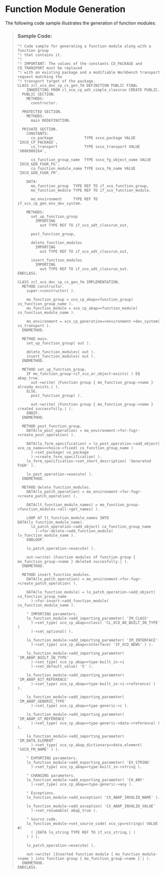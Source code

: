 <!-- loio6715116a95a046a38c471e4979389c63 -->

# Function Module Generation

The following code sample illustrates the generation of function modules:

> ### Sample Code:  
> ```abap
> "! Code sample for generating a function module along with a function group
> "! that contains it.
> "!
> "! IMPORTANT: The values of the constants CO_PACKAGE and CO_TRANSPORT must be replaced
> "! with an existing package and a modifiable Workbench transport request matching the
> "! transport target of the package.
> CLASS zcl_xco_doc_cp_cs_gen_fm DEFINITION PUBLIC FINAL
>     INHERITING FROM cl_xco_cp_adt_simple_classrun CREATE PUBLIC.
>   PUBLIC SECTION.
>     METHODS:
>       constructor.
> 
>   PROTECTED SECTION.
>     METHODS:
>       main REDEFINITION.
> 
>   PRIVATE SECTION.
>     CONSTANTS:
>       co_package              TYPE sxco_package VALUE 'ZXCO_CP_PACKAGE',
>       co_transport            TYPE sxco_transport VALUE 'X08K900164',
> 
>       co_function_group_name  TYPE sxco_fg_object_name VALUE 'ZXCO_GEN_FUGR_FG',
>       co_function_module_name TYPE sxco_fm_name VALUE 'ZXCO_GEN_FUGR_FM'.
> 
>     DATA:
>       mo_function_group  TYPE REF TO if_xco_function_group,
>       mo_function_module TYPE REF TO if_xco_function_module,
> 
>       mo_environment     TYPE REF TO if_xco_cp_gen_env_dev_system.
> 
>     METHODS:
>       set_up_function_group
>         IMPORTING
>           out TYPE REF TO if_xco_adt_classrun_out,
> 
>       post_function_group,
> 
>       delete_function_modules
>         IMPORTING
>           out TYPE REF TO if_xco_adt_classrun_out,
> 
>       insert_function_modules
>         IMPORTING
>           out TYPE REF TO if_xco_adt_classrun_out.
> ENDCLASS.
> 
> CLASS zcl_xco_doc_cp_cs_gen_fm IMPLEMENTATION.
>   METHOD constructor.
>     super->constructor( ).
> 
>     mo_function_group = xco_cp_abap=>function_group( co_function_group_name ).
>     mo_function_module = xco_cp_abap=>function_module( co_function_module_name ).
> 
>     mo_environment = xco_cp_generation=>environment->dev_system( co_transport ).
>   ENDMETHOD.
> 
>   METHOD main.
>     set_up_function_group( out ).
> 
>     delete_function_modules( out ).
>     insert_function_modules( out ).
>   ENDMETHOD.
> 
>   METHOD set_up_function_group.
>     IF mo_function_group->if_xco_ar_object~exists( ) EQ abap_true.
>       out->write( |Function group { mo_function_group->name } already exists.| ).
>     ELSE.
>       post_function_group( ).
> 
>       out->write( |Function group { mo_function_group->name } created successfully.| ).
>     ENDIF.
>   ENDMETHOD.
> 
>   METHOD post_function_group.
>     DATA(lo_post_operation) = mo_environment->for-fugr->create_post_operation( ).
> 
>     DATA(lo_form_specification) = lo_post_operation->add_object( xco_cp_name=>choice->fixed( co_function_group_name )
>       )->set_package( co_package
>       )->create_form_specification( ).
>     lo_form_specification->set_short_description( 'Generated FUGR' ).
> 
>     lo_post_operation->execute( ).
>   ENDMETHOD.
> 
>   METHOD delete_function_modules.
>     DATA(lo_patch_operation) = mo_environment->for-fugr->create_patch_operation( ).
> 
>     DATA(lt_function_module_names) = mo_function_group->function_modules->all->get_names( ).
> 
>     LOOP AT lt_function_module_names INTO DATA(lv_function_module_name).
>       lo_patch_operation->add_object( co_function_group_name
>         )->for-delete->add_function_module( lv_function_module_name ).
>     ENDLOOP.
> 
>     lo_patch_operation->execute( ).
> 
>     out->write( |Function modules of function group { mo_function_group->name } deleted succesfully.| ).
>   ENDMETHOD.
> 
>   METHOD insert_function_modules.
>     DATA(lo_patch_operation) = mo_environment->for-fugr->create_patch_operation( ).
> 
>     DATA(lo_function_module) = lo_patch_operation->add_object( co_function_group_name
>       )->for-insert->add_function_module( co_function_module_name ).
> 
>     " IMPORTING parameters.
>     lo_function_module->add_importing_parameter( 'IM_CLASS'
>       )->set_type( xco_cp_abap=>class( 'CL_XCO_AD_BUILT_IN_TYPE' )
>       )->set_optional( ).
> 
>     lo_function_module->add_importing_parameter( 'IM_INTERFACE'
>       )->set_type( xco_cp_abap=>interface( 'IF_XCO_NEWS' ) ).
> 
>     lo_function_module->add_importing_parameter( 'IM_ABAP_BUILT_IN_TYPE'
>       )->set_type( xco_cp_abap=>type-built_in->i
>       )->set_default_value( '5' ).
> 
>     lo_function_module->add_importing_parameter( 'IM_ABAP_BIT_REFERENCE'
>       )->set_type( xco_cp_abap=>type-built_in->i->reference( ) ).
> 
>     lo_function_module->add_importing_parameter( 'IM_ABAP_GENERIC_TYPE'
>       )->set_type( xco_cp_abap=>type-generic->c ).
> 
>     lo_function_module->add_importing_parameter( 'IM_ABAP_GT_REFERENCE'
>       )->set_type( xco_cp_abap=>type-generic->data->reference( ) ).
> 
>     lo_function_module->add_importing_parameter( 'IM_DATA_ELEMENT'
>       )->set_type( xco_cp_abap_dictionary=>data_element( 'SXCO_FM_NAME' ) ).
> 
>     " EXPORTING parameters.
>     lo_function_module->add_exporting_parameter( 'EX_STRING'
>       )->set_type( xco_cp_abap=>type-built_in->string ).
> 
>     " CHANGING parameters.
>     lo_function_module->add_exporting_parameter( 'CH_ANY'
>       )->set_type( xco_cp_abap=>type-generic->any ).
> 
>     " Exceptions.
>     lo_function_module->add_exception( 'CX_ABAP_INVALID_NAME' ).
> 
>     lo_function_module->add_exception( 'CX_ABAP_INVALID_VALUE'
>       )->set_resumable( abap_true ).
> 
>     " Source code.
>     lo_function_module->set_source_code( xco_cp=>strings( VALUE #(
>       ( |DATA lo_string TYPE REF TO if_xco_string.| )
>     ) ) ).
> 
>     lo_patch_operation->execute( ).
> 
>     out->write( |Inserted function module { mo_function_module->name } into function group { mo_function_group->name }.| ).
>   ENDMETHOD.
> ENDCLASS.
> ```

